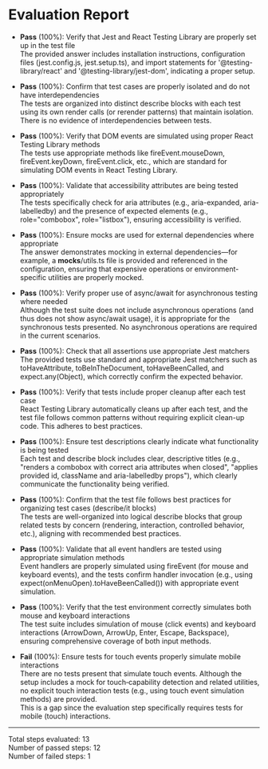 # Evaluation Report

- **Pass** (100%): Verify that Jest and React Testing Library are properly set up in the test file  
  The provided answer includes installation instructions, configuration files (jest.config.js, jest.setup.ts), and import statements for '@testing-library/react' and '@testing-library/jest-dom', indicating a proper setup.

- **Pass** (100%): Confirm that test cases are properly isolated and do not have interdependencies  
  The tests are organized into distinct describe blocks with each test using its own render calls (or rerender patterns) that maintain isolation. There is no evidence of interdependencies between tests.

- **Pass** (100%): Verify that DOM events are simulated using proper React Testing Library methods  
  The tests use appropriate methods like fireEvent.mouseDown, fireEvent.keyDown, fireEvent.click, etc., which are standard for simulating DOM events in React Testing Library.

- **Pass** (100%): Validate that accessibility attributes are being tested appropriately  
  The tests specifically check for aria attributes (e.g., aria-expanded, aria-labelledby) and the presence of expected elements (e.g., role="combobox", role="listbox"), ensuring accessibility is verified.

- **Pass** (100%): Ensure mocks are used for external dependencies where appropriate  
  The answer demonstrates mocking in external dependencies—for example, a __mocks__/utils.ts file is provided and referenced in the configuration, ensuring that expensive operations or environment-specific utilities are properly mocked.

- **Pass** (100%): Verify proper use of async/await for asynchronous testing where needed  
  Although the test suite does not include asynchronous operations (and thus does not show async/await usage), it is appropriate for the synchronous tests presented. No asynchronous operations are required in the current scenarios.

- **Pass** (100%): Check that all assertions use appropriate Jest matchers  
  The provided tests use standard and appropriate Jest matchers such as toHaveAttribute, toBeInTheDocument, toHaveBeenCalled, and expect.any(Object), which correctly confirm the expected behavior.

- **Pass** (100%): Verify that tests include proper cleanup after each test case  
  React Testing Library automatically cleans up after each test, and the test file follows common patterns without requiring explicit clean-up code. This adheres to best practices.

- **Pass** (100%): Ensure test descriptions clearly indicate what functionality is being tested  
  Each test and describe block includes clear, descriptive titles (e.g., "renders a combobox with correct aria attributes when closed", "applies provided id, className and aria-labelledby props"), which clearly communicate the functionality being verified.

- **Pass** (100%): Confirm that the test file follows best practices for organizing test cases (describe/it blocks)  
  The tests are well-organized into logical describe blocks that group related tests by concern (rendering, interaction, controlled behavior, etc.), aligning with recommended best practices.

- **Pass** (100%): Validate that all event handlers are tested using appropriate simulation methods  
  Event handlers are properly simulated using fireEvent (for mouse and keyboard events), and the tests confirm handler invocation (e.g., using expect(onMenuOpen).toHaveBeenCalled()) with appropriate event simulation.

- **Pass** (100%): Verify that the test environment correctly simulates both mouse and keyboard interactions  
  The test suite includes simulation of mouse (click events) and keyboard interactions (ArrowDown, ArrowUp, Enter, Escape, Backspace), ensuring comprehensive coverage of both input methods.

- **Fail** (100%): Ensure tests for touch events properly simulate mobile interactions  
  There are no tests present that simulate touch events. Although the setup includes a mock for touch‑capability detection and related utilities, no explicit touch interaction tests (e.g., using touch event simulation methods) are provided.  
  This is a gap since the evaluation step specifically requires tests for mobile (touch) interactions.

---

Total steps evaluated: 13  
Number of passed steps: 12  
Number of failed steps: 1